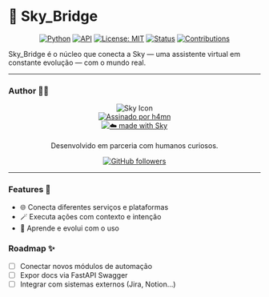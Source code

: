 # 🌉 Sky_Bridge

<div align="center">
  
[![Python](https://img.shields.io/badge/python-3.11-blue?logo=python)](https://www.python.org/)
[![API](https://img.shields.io/badge/api-SkyBridge-blueviolet?logo=fastapi)]()
[![License: MIT](https://img.shields.io/badge/License-MIT-yellow.svg)](LICENSE)
[![Status](https://img.shields.io/badge/status-evolving-brightgreen)]()
[![Contributions](https://img.shields.io/badge/contributions-welcome-orange)]()

</div>
  
Sky_Bridge é o núcleo que conecta a Sky — uma assistente virtual em constante evolução — com o mundo real.

---

### Author 👨‍💻

<div align="center">
  
![Sky Icon](https://em-content.zobj.net/thumbs/120/microsoft/319/bridge-at-night_1f309.png)
<br />
[![Assinado por h4mn](https://img.shields.io/badge/feito%20por-h4mn-black?style=flat-square&logo=github)](https://github.com/h4mn)
<br />
[![☁️ made with Sky](https://img.shields.io/badge/%E2%98%81%EF%B8%8F%20made%20with-Sky-87CEEB?style=flat-square&logo=cloud&logoColor=white)]()
<br /><br />
Desenvolvido em parceria com humanos curiosos.

[![GitHub followers](https://img.shields.io/github/followers/h4mn?style=social)](https://github.com/h4mn)

</div>

---

### Features 🚀

- 🌐 Conecta diferentes serviços e plataformas
- 🪄 Executa ações com contexto e intenção
- 🧬 Aprende e evolui com o uso


### Roadmap ✨

- [ ] Conectar novos módulos de automação
- [ ] Expor docs via FastAPI Swagger
- [ ] Integrar com sistemas externos (Jira, Notion...)
